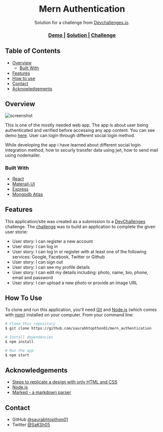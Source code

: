<!-- Please update value in the {}  -->

<h1 align="center">Mern Authentication</h1>

<div align="center">
   Solution for a challenge from  <a href="http://devchallenges.io" target="_blank">Devchallenges.io</a>.
</div>

<div align="center">
  <h3>
    <a href="https://mern-authentication.netlify.app/">
      Demo
    </a>
    <span> | </span>
    <a href="iki">
      Solution
    </a>
    <span> | </span>
    <a href="https://devchallenges.io/challenges/N1fvBjQfhlkctmwj1tnw">
      Challenge
    </a>
  </h3>
</div>

<!-- TABLE OF CONTENTS -->

## Table of Contents

- [Overview](#overview)
  - [Built With](#built-with)
- [Features](#features)
- [How to use](#how-to-use)
- [Contact](#contact)
- [Acknowledgements](#acknowledgements)

<!-- OVERVIEW -->

## Overview

![screenshot]('https://github.com/saurabhtopthon01/mern_authentication/blob/master/appShot.png')

This is one of the mostly needed web app. The app is about user being authenticated and verified before accessing any app content. You can see demo [here](https://mern-authentication.netlify.app/). User can login through different social login method.

While developing the app i have learned about different social login integration method, how to securly transfer data using jwt, how to send mail using nodemailer.

### Built With

<!-- This section should list any major frameworks that you built your project using. Here are a few examples.-->

- [React](https://reactjs.org/)
- [Materail-UI](https://mui.com/)
- [Express](https://expressjs.com/)
- [Mongodb Atlas](https://www.mongodb.com/)

## Features

<!-- List the features of your application or follow the template. Don't share the figma file here :) -->

This application/site was created as a submission to a [DevChallenges](https://devchallenges.io/challenges) challenge. The [challenge](https://devchallenges.io/challenges/N1fvBjQfhlkctmwj1tnw) was to build an application to complete the given user storie:

- User story: I can register a new account
- User story: I can log in
- User story: I can log in or register with at least one of the following services: Google, Facebook, Twitter or Github
- User story: I can sign out
- User story: I can see my profile details
- User story: I can edit my details including: photo, name, bio, phone, email and password
- User story: I can upload a new photo or provide an image URL

## How To Use

<!-- Example: -->

To clone and run this application, you'll need [Git](https://git-scm.com) and [Node.js](https://nodejs.org/en/download/) (which comes with [npm](http://npmjs.com)) installed on your computer. From your command line:

```bash
# Clone this repository
$ git clone https://github.com/saurabhtopthon01/mern_authentication

# Install dependencies
$ npm install

# Run the app
$ npm start
```

## Acknowledgements

<!-- This section should list any articles or add-ons/plugins that helps you to complete the project. This is optional but it will help you in the future. For example -->

- [Steps to replicate a design with only HTML and CSS](https://devchallenges-blogs.web.app/how-to-replicate-design/)
- [Node.js](https://nodejs.org/)
- [Marked - a markdown parser](https://github.com/chjj/marked)

## Contact

- GitHub [@saurabhtopthon01](https://github.com/saurabhtopthon01)
- Twitter [@SaKSh05](https://twitter.com/SaKSh05)
